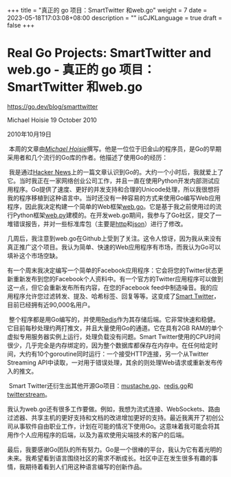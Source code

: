 +++
title = "真正的 go 项目：SmartTwitter 和web.go"
weight = 7
date = 2023-05-18T17:03:08+08:00
description = ""
isCJKLanguage = true
draft = false
+++

# Real Go Projects: SmartTwitter and web.go - 真正的 go 项目：SmartTwitter 和web.go

https://go.dev/blog/smarttwitter

Michael Hoisie
19 October 2010

2010年10月19日

​	本周的文章由[*Michael Hoisie*](http://www.hoisie.com/)撰写。他是一位位于旧金山的程序员，是Go的早期采用者和几个流行的Go库的作者。他描述了使用Go的经历：

​	我是通过[Hacker News](http://news.ycombinator.com/)上的一篇文章认识到Go的。大约一个小时后，我就爱上了它。当时我正在一家网络创业公司工作，并且一直在使用Python开发内部测试应用程序。Go提供了速度、更好的并发支持和合理的Unicode处理，所以我很想将我的程序移植到这种语言中。当时还没有一种容易的方式来使用Go编写Web应用程序，因此我决定构建一个简单的Web框架[web.go](http://github.com/hoisie/web.go)。它是基于我之前使用过的流行Python框架[web.py](http://webpy.org/)建模的。在开发web.go期间，我参与了Go社区，提交了一堆错误报告，并对一些标准库包（主要是[http](https://go.dev/pkg/http/)和[json](https://go.dev/pkg/json/)）进行了修改。

​	几周后，我注意到web.go在Github上受到了关注。这令人惊讶，因为我从来没有真正推广这个项目。我认为简单、快速的Web应用程序有市场，而我认为Go可以填补这个市场空缺。

​	有一个周末我决定编写一个简单的Facebook应用程序：它会将您的Twitter状态更新重新发布到您的Facebook个人资料中。有一个官方的Twitter应用程序可以做到这一点，但它会重新发布所有内容，在您的Facebook feed中制造噪音。我的应用程序允许您过滤转发、提及、哈希标签、回复等等。这变成了[Smart Twitter](http://www.facebook.com/apps/application.php?id=135488932982)，目前已经拥有近90,000名用户。

​	整个程序都是用Go编写的，并使用[Redis](https://redis.io/)作为其存储后端。它非常快速和稳健。它目前每秒处理约两打推文，并且大量使用Go的通道。它在具有2GB RAM的单个虚拟专用服务器实例上运行，处理负载没有问题。Smart Twitter使用的CPU时间很少，几乎完全是内存绑定的，因为整个数据库都保存在内存中。在任何给定时间，大约有10个goroutine同时运行：一个接受HTTP连接，另一个从Twitter Streaming API中读取，一对用于错误处理，其余的则处理Web请求或重新发布传入的推文。

​	Smart Twitter还衍生出其他开源Go项目：[mustache.go](http://github.com/hoisie/mustache.go)、[redis.go](http://github.com/hoisie/redis.go)和[twitterstream](http://github.com/hoisie/twitterstream)。

​	我认为web.go还有很多工作要做。例如，我想为流式连接、WebSockets、路由过滤器、共享主机的更好支持和文档的改进增加更好的支持。最近我离开了初创公司从事软件自由职业工作，计划在可能的情况下使用Go。这意味着我可能会将其用作个人应用程序的后端，以及为喜欢使用尖端技术的客户的后端。

​	最后，我要感谢Go团队的所有努力。Go是一个很棒的平台，我认为它有着光明的未来。我希望看到语言围绕社区的需求不断成长。社区中正在发生很多有趣的事情，我期待着看到人们用这种语言编写的创新作品。
